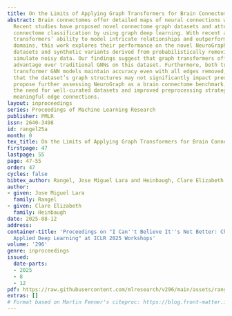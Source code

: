 ```yaml
---
title: On the Limits of Applying Graph Transformers for Brain Connectome Classification
abstract: Brain connectomes offer detailed maps of neural connections within the brain.
  Recent studies have proposed novel connectome graph datasets and attempted to improve
  connectome classification by using graph deep learning. With recent advances demonstrating
  transformers’ ability to model intricate relationships and outperform in various
  domains, this work explores their performance on the novel NeuroGraph benchmark
  datasets and synthetic variants derived from probabilistically removing edges to
  simulate noisy data. Our findings suggest that graph transformers offer no major
  advantage over traditional GNNs on this dataset. Furthermore, both traditional and
  transformer GNN models maintain accuracy even with all edges removed, suggesting
  that the dataset’s graph structures may not significantly impact predictions. We
  propose further assessing NeuroGraph as a brain connectome benchmark, emphasizing
  the need for well-curated datasets and improved preprocessing strategies to obtain
  meaningful edge connections.
layout: inproceedings
series: Proceedings of Machine Learning Research
publisher: PMLR
issn: 2640-3498
id: rangel25a
month: 0
tex_title: On the Limits of Applying Graph Transformers for Brain Connectome Classification
firstpage: 47
lastpage: 55
page: 47-55
order: 47
cycles: false
bibtex_author: Rangel, Jose Miguel Lara and Heinbaugh, Clare Elizabeth
author:
- given: Jose Miguel Lara
  family: Rangel
- given: Clare Elizabeth
  family: Heinbaugh
date: 2025-08-12
address:
container-title: 'Proceedings on "I Can''t Believe It''s Not Better: Challenges in
  Applied Deep Learning" at ICLR 2025 Workshops'
volume: '296'
genre: inproceedings
issued:
  date-parts:
  - 2025
  - 8
  - 12
pdf: https://raw.githubusercontent.com/mlresearch/v296/main/assets/rangel25a/rangel25a.pdf
extras: []
# Format based on Martin Fenner's citeproc: https://blog.front-matter.io/posts/citeproc-yaml-for-bibliographies/
---
```

